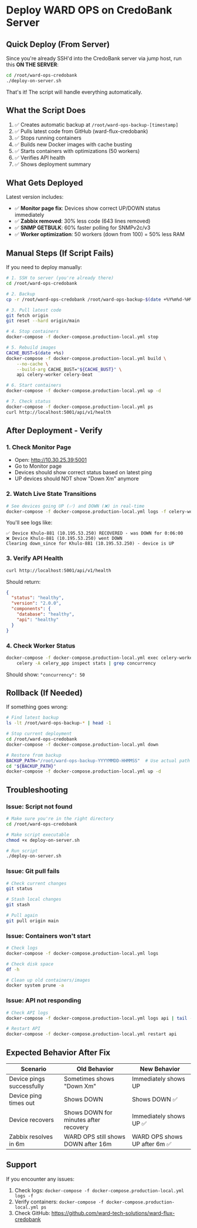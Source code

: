 # Deploy WARD OPS on CredoBank Server

## Quick Deploy (From Server)

Since you're already SSH'd into the CredoBank server via jump host, run this **ON THE SERVER**:

```bash
cd /root/ward-ops-credobank
./deploy-on-server.sh
```

That's it! The script will handle everything automatically.

## What the Script Does

1. ✅ Creates automatic backup at `/root/ward-ops-backup-[timestamp]`
2. ✅ Pulls latest code from GitHub (ward-flux-credobank)
3. ✅ Stops running containers
4. ✅ Builds new Docker images with cache busting
5. ✅ Starts containers with optimizations (50 workers)
6. ✅ Verifies API health
7. ✅ Shows deployment summary

## What Gets Deployed

Latest version includes:
- ✅ **Monitor page fix**: Devices show correct UP/DOWN status immediately
- ✅ **Zabbix removed**: 30% less code (643 lines removed)
- ✅ **SNMP GETBULK**: 60% faster polling for SNMPv2c/v3
- ✅ **Worker optimization**: 50 workers (down from 100) = 50% less RAM

## Manual Steps (If Script Fails)

If you need to deploy manually:

```bash
# 1. SSH to server (you're already there)
cd /root/ward-ops-credobank

# 2. Backup
cp -r /root/ward-ops-credobank /root/ward-ops-backup-$(date +%Y%m%d-%H%M%S)

# 3. Pull latest code
git fetch origin
git reset --hard origin/main

# 4. Stop containers
docker-compose -f docker-compose.production-local.yml stop

# 5. Rebuild images
CACHE_BUST=$(date +%s)
docker-compose -f docker-compose.production-local.yml build \
    --no-cache \
    --build-arg CACHE_BUST="${CACHE_BUST}" \
    api celery-worker celery-beat

# 6. Start containers
docker-compose -f docker-compose.production-local.yml up -d

# 7. Check status
docker-compose -f docker-compose.production-local.yml ps
curl http://localhost:5001/api/v1/health
```

## After Deployment - Verify

### 1. Check Monitor Page
- Open: http://10.30.25.39:5001
- Go to Monitor page
- Devices should show correct status based on latest ping
- UP devices should NOT show "Down Xm" anymore

### 2. Watch Live State Transitions
```bash
# See devices going UP (✅) and DOWN (❌) in real-time
docker-compose -f docker-compose.production-local.yml logs -f celery-worker | grep -E '✅|❌'
```

You'll see logs like:
```
✅ Device Khulo-881 (10.195.53.250) RECOVERED - was DOWN for 0:06:00
❌ Device Khulo-881 (10.195.53.250) went DOWN
Clearing down_since for Khulo-881 (10.195.53.250) - device is UP
```

### 3. Verify API Health
```bash
curl http://localhost:5001/api/v1/health
```

Should return:
```json
{
  "status": "healthy",
  "version": "2.0.0",
  "components": {
    "database": "healthy",
    "api": "healthy"
  }
}
```

### 4. Check Worker Status
```bash
docker-compose -f docker-compose.production-local.yml exec celery-worker \
    celery -A celery_app inspect stats | grep concurrency
```

Should show: `"concurrency": 50`

## Rollback (If Needed)

If something goes wrong:

```bash
# Find latest backup
ls -lt /root/ward-ops-backup-* | head -1

# Stop current deployment
cd /root/ward-ops-credobank
docker-compose -f docker-compose.production-local.yml down

# Restore from backup
BACKUP_PATH="/root/ward-ops-backup-YYYYMMDD-HHMMSS"  # Use actual path
cd "${BACKUP_PATH}"
docker-compose -f docker-compose.production-local.yml up -d
```

## Troubleshooting

### Issue: Script not found
```bash
# Make sure you're in the right directory
cd /root/ward-ops-credobank

# Make script executable
chmod +x deploy-on-server.sh

# Run script
./deploy-on-server.sh
```

### Issue: Git pull fails
```bash
# Check current changes
git status

# Stash local changes
git stash

# Pull again
git pull origin main
```

### Issue: Containers won't start
```bash
# Check logs
docker-compose -f docker-compose.production-local.yml logs

# Check disk space
df -h

# Clean up old containers/images
docker system prune -a
```

### Issue: API not responding
```bash
# Check API logs
docker-compose -f docker-compose.production-local.yml logs api | tail -100

# Restart API
docker-compose -f docker-compose.production-local.yml restart api
```

## Expected Behavior After Fix

| Scenario | Old Behavior | New Behavior |
|----------|-------------|--------------|
| Device pings successfully | Sometimes shows "Down Xm" | Immediately shows UP |
| Device ping times out | Shows DOWN | Shows DOWN ✅ |
| Device recovers | Shows DOWN for minutes after recovery | Immediately shows UP ✅ |
| Zabbix resolves in 6m | WARD OPS still shows DOWN after 16m | WARD OPS shows UP after 6m ✅ |

## Support

If you encounter any issues:
1. Check logs: `docker-compose -f docker-compose.production-local.yml logs -f`
2. Verify containers: `docker-compose -f docker-compose.production-local.yml ps`
3. Check GitHub: https://github.com/ward-tech-solutions/ward-flux-credobank
